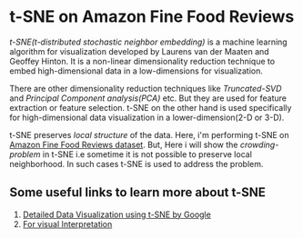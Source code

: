# t-SNE on Amazon Fine Food Reviews

*t-SNE(t-distributed stochastic neighbor embedding)* is a machine learning algorithm for visualization developed by Laurens van der Maaten and Geoffey Hinton. It is a non-linear dimensionality reduction technique to embed high-dimensional data in a low-dimensions for visualization.<br>

There are other dimensionality reduction techniques like *Truncated-SVD* and *Principal Component analysis(PCA)* etc. But they are used for feature extraction or feature selection. t-SNE on the other hand is used specifically for high-dimensional data visualization in a lower-dimension(2-D or 3-D).<br>

t-SNE preserves *local structure* of the data. Here, i'm performing t-SNE on [Amazon Fine Food Reviews dataset](https://www.kaggle.com/snap/amazon-fine-food-reviews). But, Here i will show the *crowding-problem* in t-SNE i.e sometime it is not possible to preserve local neighborhood. In such cases t-SNE is used to address the problem.

## Some useful links to learn more about t-SNE
1. [Detailed Data Visualization using t-SNE by Google](https://experiments.withgoogle.com/visualizing-high-dimensional-space)
2. [For visual Interpretation](distill.pub/2016/misread-tsne)
